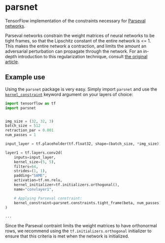 # parsnet
TensorFlow implementation of the constraints necessary for [Parseval networks](https://arxiv.org/abs/1704.08847).

Parseval networks constrain the weight matrices of neural networks to be tight frames, so that the Lipschitz constant of the entire network is <= 1. This makes the entire network a contraction, and limits the amount an adversarial perturbation can propagate through the network. For an in-depth introduction to this regularization technique, consult [the original article](https://arxiv.org/pdf/1704.08847.pdf).


## Example use
Using the `parsnet` package is very easy. Simply import `parsnet` and use the [`kernel_constraint`](https://www.tensorflow.org/api_docs/python/tf/layers/conv2d#arguments) keyword argument on your layers of choice:
``` python
import tensorflow as tf
import parsnet


img_size = (32, 32, 3)
batch_size = 512
retraction_par = 0.001
num_passes = 1

input_layer = tf.placeholder(tf.float32, shape=(batch_size, *img_size))

layer1 = tf.layers.conv2d(
    inputs=input_layer,
    kernel_size=(5, 5),
    filters=64,
    strides=(1, 1),
    padding="SAME",
    activation=tf.nn.relu,
    kernel_initializer=tf.initializers.orthogonal(),
    name="convlayer1",

    # Applying Parseval constraint:
    kernel_constraint=parsnet.constraints.tight_frame(beta, num_passes)
)

...

```

Since the Parseval contraint limits the weight matrices to have orthonormal rows, we recommend using the `tf.initializers.orthogonal` initializer to ensure that this criteria is met when the network is initialized. 
